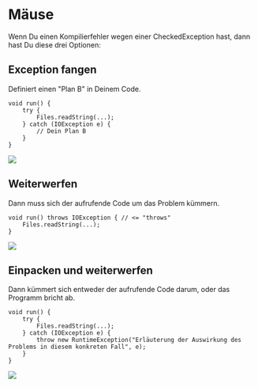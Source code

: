 # Mäuse

Wenn Du einen Kompilierfehler wegen einer CheckedException hast, dann hast Du diese drei Optionen:

## Exception fangen

Definiert einen "Plan B" in Deinem Code.

```
void run() {
    try {
        Files.readString(...);
    } catch (IOException e) {
        // Dein Plan B
    }
}
```

![](catch.jpg)

## Weiterwerfen

Dann muss sich der aufrufende Code um das Problem kümmern.

```
void run() throws IOException { // <= "throws"
    Files.readString(...);
}
```

![](wrap_and_rethrow.jpg)

## Einpacken und weiterwerfen

Dann kümmert sich entweder der aufrufende Code darum, oder das Programm bricht ab.

```
void run() {
    try {
        Files.readString(...);
    } catch (IOException e) {
        throw new RuntimeException("Erläuterung der Auswirkung des Problems in diesem konkreten Fall", e);
    }
}
```

![](rethrow.jpg)
